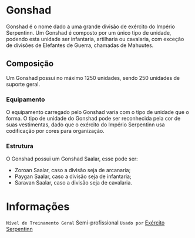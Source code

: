 <!-- TITLE: Gonshad -->
<!-- SUBTITLE: Visão geral sobre Gonshad -->

# Gonshad
Gonshad é o nome dado a uma grande divisão de exército do Império Serpentinn. Um Gonshad é composto por um único tipo de unidade, podendo esta unidade ser infantaria, artilharia ou cavalaria, com exceção de divisões de Elefantes de Guerra, chamadas de Mahuutes. 

## Composição
Um Gonshad possui no máximo 1250 unidades, sendo 250 unidades de suporte geral.

### Equipamento
O equipamento carregado pelo Gonshad varia com o tipo de unidade que o forma. O tipo de unidade do Gonshad pode ser reconhecida pela cor de suas vestimentas, dado que o exército do Império Serpentinn usa codificação por cores para organização.

### Estrutura
O Gonshad possui um Gonshad Saalar, esse pode ser:
* Zoroan Saalar, caso a divisão seja de arcanaria;
* Paygan Saalar, caso a divisão seja de infantaria;
* Saravan Saalar, caso a divisão seja de cavalaria.

# Informações
`Nível de Treinamento Geral` Semi-profissional
`Usado por` [Exército Serpentinn](http://localhost/faccoes/nacoes/exercito-serpentinn#exercito-serpentinn)

